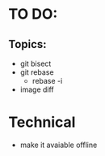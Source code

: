 # TO DO:
## Topics:
* git bisect
* git rebase
    * rebase -i
* image diff

# Technical
* make it avaiable offline